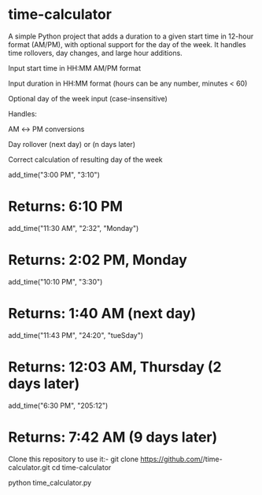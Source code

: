 # time-calculator
A simple Python project that adds a duration to a given start time in 12-hour format (AM/PM), with optional support for the day of the week. It handles time rollovers, day changes, and large hour additions.

Input start time in HH:MM AM/PM format

Input duration in HH:MM format (hours can be any number, minutes < 60)

Optional day of the week input (case-insensitive)

Handles:

AM ↔ PM conversions

Day rollover (next day) or (n days later)

Correct calculation of resulting day of the week

add_time("3:00 PM", "3:10")
# Returns: 6:10 PM

add_time("11:30 AM", "2:32", "Monday")
# Returns: 2:02 PM, Monday

add_time("10:10 PM", "3:30")
# Returns: 1:40 AM (next day)

add_time("11:43 PM", "24:20", "tueSday")
# Returns: 12:03 AM, Thursday (2 days later)

add_time("6:30 PM", "205:12")
# Returns: 7:42 AM (9 days later)

Clone this repository to use it:- git clone https://github.com/<your-username>/time-calculator.git
cd time-calculator

python time_calculator.py
